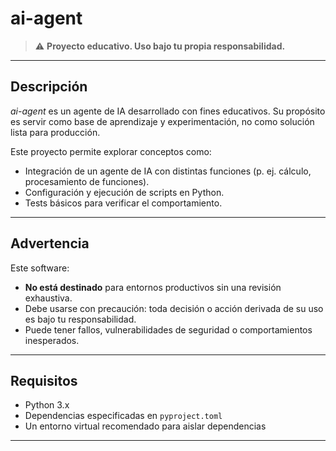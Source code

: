 # ai-agent

> ⚠️ **Proyecto educativo. Uso bajo tu propia responsabilidad.**

---

## Descripción

_ai-agent_ es un agente de IA desarrollado con fines educativos. Su propósito es servir como base de aprendizaje y experimentación, no como solución lista para producción.

Este proyecto permite explorar conceptos como:

- Integración de un agente de IA con distintas funciones (p. ej. cálculo, procesamiento de funciones).
- Configuración y ejecución de scripts en Python.
- Tests básicos para verificar el comportamiento.

---

## Advertencia

Este software:

- **No está destinado** para entornos productivos sin una revisión exhaustiva.
- Debe usarse con precaución: toda decisión o acción derivada de su uso es bajo tu responsabilidad.
- Puede tener fallos, vulnerabilidades de seguridad o comportamientos inesperados.

---

## Requisitos

- Python 3.x
- Dependencias especificadas en `pyproject.toml`
- Un entorno virtual recomendado para aislar dependencias

---
